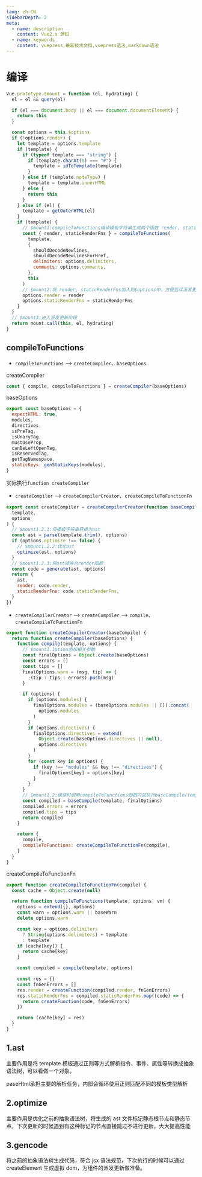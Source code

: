 ```yaml
---
lang: zh-CN
sidebarDepth: 2
meta:
  - name: description
    content: Vue2.x 源码
  - name: keywords
    content: vuepress,最新技术文档,vuepress语法,markdown语法
---
```


# 编译

```js
Vue.prototype.$mount = function (el, hydrating) {
  el = el && query(el)

  if (el === document.body || el === document.documentElement) {
    return this
  }

  const options = this.$options
  if (!options.render) {
    let template = options.template
    if (template) {
      if (typeof template === "string") {
        if (template.charAt(0) === "#") {
          template = idToTemplate(template)
        }
      } else if (template.nodeType) {
        template = template.innerHTML
      } else {
        return this
      }
    } else if (el) {
      template = getOuterHTML(el)
    }
    if (template) {
      // $mount1:compileToFunctions编译模板字符串生成两个函数 render, staticRenderFns
      const { render, staticRenderFns } = compileToFunctions(
        template,
        {
          shouldDecodeNewlines,
          shouldDecodeNewlinesForHref,
          delimiters: options.delimiters,
          comments: options.comments,
        },
        this
      )
      // $mount2:将 render, staticRenderFns加入到$options中，方便后续派发更新需要拿render函数直接到Vue上取
      options.render = render
      options.staticRenderFns = staticRenderFns
    }
  }
  // $mount3:进入派发更新阶段
  return mount.call(this, el, hydrating)
}
```

## compileToFunctions

- `compileToFunctions` --> `createCompiler`、`baseOptions`

createCompiler

```js
const { compile, compileToFunctions } = createCompiler(baseOptions)
```

baseOptions

```js
export const baseOptions = {
  expectHTML: true,
  modules,
  directives,
  isPreTag,
  isUnaryTag,
  mustUseProp,
  canBeLeftOpenTag,
  isReservedTag,
  getTagNamespace,
  staticKeys: genStaticKeys(modules),
}
```

实际执行`function createCompiler`

- `createCompiler` --> `createCompilerCreator`、`createCompileToFunctionFn`

```js
export const createCompiler = createCompilerCreator(function baseCompile(
  template,
  options
) {
  // $mount1.2.1:将模板字符串转换为ast
  const ast = parse(template.trim(), options)
  if (options.optimize !== false) {
    // $mount1.2.2:优化ast
    optimize(ast, options)
  }
  // $mount1.2.3:将ast转换为render函数
  const code = generate(ast, options)
  return {
    ast,
    render: code.render,
    staticRenderFns: code.staticRenderFns,
  }
})
```

- `createCompilerCreator` --> `createCompiler` --> `compile`、`createCompileToFunctionFn`

```js
export function createCompilerCreator(baseCompile) {
  return function createCompiler(baseOptions) {
    function compile(template, options) {
      // $mount1.1ption添加相关参数
      const finalOptions = Object.create(baseOptions)
      const errors = []
      const tips = []
      finalOptions.warn = (msg, tip) => {
        ;(tip ? tips : errors).push(msg)
      }

      if (options) {
        if (options.modules) {
          finalOptions.modules = (baseOptions.modules || []).concat(
            options.modules
          )
        }
        if (options.directives) {
          finalOptions.directives = extend(
            Object.create(baseOptions.directives || null),
            options.directives
          )
        }
        for (const key in options) {
          if (key !== "modules" && key !== "directives") {
            finalOptions[key] = options[key]
          }
        }
      }
      // $mount1.2:编译时调用compileToFunctions函数内部执行baseCompile(template, finalOptions)
      const compiled = baseCompile(template, finalOptions)
      compiled.errors = errors
      compiled.tips = tips
      return compiled
    }

    return {
      compile,
      compileToFunctions: createCompileToFunctionFn(compile),
    }
  }
}
```

createCompileToFunctionFn

```js
export function createCompileToFunctionFn(compile) {
  const cache = Object.create(null)

  return function compileToFunctions(template, options, vm) {
    options = extend({}, options)
    const warn = options.warn || baseWarn
    delete options.warn

    const key = options.delimiters
      ? String(options.delimiters) + template
      : template
    if (cache[key]) {
      return cache[key]
    }

    const compiled = compile(template, options)

    const res = {}
    const fnGenErrors = []
    res.render = createFunction(compiled.render, fnGenErrors)
    res.staticRenderFns = compiled.staticRenderFns.map((code) => {
      return createFunction(code, fnGenErrors)
    })

    return (cache[key] = res)
  }
}
```

## 1.ast

主要作用是将 template 模板通过正则等方式解析指令、事件、属性等转换成抽象语法树，可以看做一个对象。

paseHtml承担主要的解析任务，内部会循环使用正则匹配不同的模板类型解析

## 2.optimize

主要作用是优化之前的抽象语法树，将生成的 ast 文件标记静态根节点和静态节点，下次更新的时候遇到有这种标记的节点直接跳过不进行更新，大大提高性能

## 3.gencode

将之前的抽象语法树生成代码，符合 jsx 语法规范，下次执行的时候可以通过 createElement 生成虚拟 dom，为组件的派发更新做准备。
